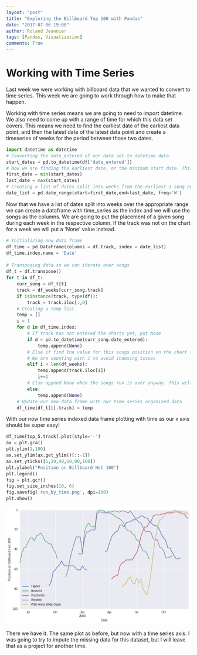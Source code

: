 ```yaml
---
layout: "post"
title: "Exploring the Billboard Top 100 with Pandas"
date: "2017-07-06 19:00"
author: Roland Jeannier
tags: [Pandas, Visualization]
comments: True
---
```

Working with Time Series
======================
Last week we were working with billboard data that we wanted to convert to time series. This week we are going to work through how to make that happen.

Working with time series means we are going to need to import datetime. We also need to come up with a range of time for which this data set covers. This means we need to find the earliest date of the earliest data point, and then the latest date of the latest data point and create a timeseries of weeks for the period between those two dates.

```python
import datetime as datetime
# Converting the date_entered of our data set to datetime data.
start_dates = pd.to_datetime(df['date_entered'])
# Now we are finding the earliest date, or the minimum start date. This is the earliest date that we have data for
first_date = min(start_dates)
last_date = max(start_dates)
# Creating a list of dates split into weeks from the earliest a song entered the charts until the last time
date_list = pd.date_range(start=first_date,end=last_date, freq='W')
```
Now that we have a list of dates split into weeks over the appropriate range we can create a dataframe with time_series as the index and we will use the songs as the columns. We are going to put the placement of a given song during each week in the respective column. If the track was not on the chart for a week we will put a 'None' value instead.

```python
# Initializing new data frame
df_time = pd.DataFrame(columns = df.track, index = date_list)
df_time.index.name = 'Date'

# Transposing data so we can iterate over songs
df_t = df.transpose()
for t in df_t:
    curr_song = df_t[t]
    track = df_weeks[curr_song.track]
    if isinstance(track, type(df)):
        track = track.iloc[:,0]
    # Creating a temp list
    temp = []
    i = 1
    for d in df_time.index:
        # If track has not entered the charts yet, put None
        if d < pd.to_datetime(curr_song.date_entered):
            temp.append(None)
        # Else if find the value for this songs position on the chart for this week in it's run
        # We are counting with i to avoid indexing issues
        elif i < len(df_weeks):
            temp.append(track.iloc[i])
            i+=1
        # Else append None when the songs run is over anyway. This will only hit for songs that entered the chart early
        else:
            temp.append(None)
    # Update our new data frame with our time_series organized data
    df_time[df_t[t].track] = temp
```
With our now time series indexed data frame plotting with time as our x axis should be super easy!


```python
df_time[top_5.track].plot(style='-')
ax = plt.gca()
plt.ylim(1,100)
ax.set_ylim(ax.get_ylim()[::-1])
ax.set_yticks([1,20,40,60,80,100])
plt.ylabel("Position on Billboard Hot 100")
plt.legend()
fig = plt.gcf()
fig.set_size_inches(10, 6)
fig.savefig('run_by_time.png', dpi=100)
plt.show()
```
![Top 5 Billboard Runs with Timeseries](/img/plots/billboardtop5_weekly_timeseries.png)

There we have it. The same plot as before, but now with a time series axis. I was going to try to impute the missing data for this dataset, but I will leave that as a project for another time.
